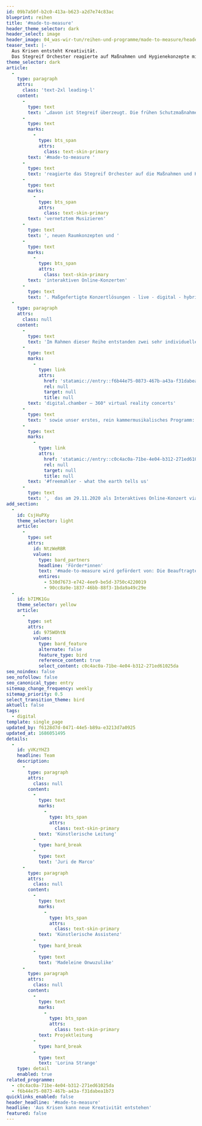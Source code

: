 ```yaml
---
id: 09b7a50f-b2c0-413a-b623-a2d7e74c83ac
blueprint: reihen
title: '#made-to-measure'
header_theme_selector: dark
header_select: image
header_image: 04_was-wir-tun/reihen-und-programme/made-to-measure/header_made-to-measure_(c)-matthias-heuermann-8.jpg
teaser_text: |-
  Aus Krisen entsteht Kreativität.
  Das Stegreif Orchester reagierte auf Maßnahmen und Hygienekonzepte mit innovativem, vernetztem Musizieren, neuen Raumkonzepten und interaktiven Online-Konzerten.
theme_selector: dark
article:
  -
    type: paragraph
    attrs:
      class: 'text-2xl leading-l'
    content:
      -
        type: text
        text: '…davon ist Stegreif überzeugt. Die frühen Schutzmaßnahmen zur Bekämpfung der Coronapandemie stellten dabei die gesamte Kulturbranche vor eine große Herausforderung. Mit der Reihe '
      -
        type: text
        marks:
          -
            type: bts_span
            attrs:
              class: text-skin-primary
        text: '#made-to-measure '
      -
        type: text
        text: 'reagierte das Stegreif Orchester auf die Maßnahmen und Hygienekonzepte mit innovativem, '
      -
        type: text
        marks:
          -
            type: bts_span
            attrs:
              class: text-skin-primary
        text: 'vernetztem Musizieren'
      -
        type: text
        text: ', neuen Raumkonzepten und '
      -
        type: text
        marks:
          -
            type: bts_span
            attrs:
              class: text-skin-primary
        text: 'interaktiven Online-Konzerten'
      -
        type: text
        text: '. Maßgefertigte Konzertlösungen - live - digital - hybrid.'
  -
    type: paragraph
    attrs:
      class: null
    content:
      -
        type: text
        text: 'Im Rahmen dieser Reihe entstanden zwei sehr individuelle Live-Formate am 21.10.2020 im Konzerthaus Dortmund und am 01.11.2020 bei den Kasseler Musiktagen in der Dokumentahalle, im Dezember 2020 die Konzertreihe '
      -
        type: text
        marks:
          -
            type: link
            attrs:
              href: 'statamic://entry::f6b44e75-0873-467b-a43a-f31dabea1b73'
              rel: null
              target: null
              title: null
        text: 'digital.chamber – 360° virtual reality concerts'
      -
        type: text
        text: ' sowie unser erstes, rein kammermusikalisches Programm: '
      -
        type: text
        marks:
          -
            type: link
            attrs:
              href: 'statamic://entry::c0c4ac0a-71be-4e04-b312-271ed61025da'
              rel: null
              target: null
              title: null
        text: '#freemahler - what the earth tells us'
      -
        type: text
        text: ',  das am 29.11.2020 als Interaktives Online-Konzert via Zoom uraufgeführt wurde.'
add_section:
  -
    id: CsjHuPXy
    theme_selector: light
    article:
      -
        type: set
        attrs:
          id: NtzWeRBR
          values:
            type: bard_partners
            headline: 'Förder*innen'
            text: '#made-to-measure wird gefördert von: Die Beauftragte der Regierung für Kultur und Medien und NEUSTART Kultur.'
            entires:
              - 530d7673-e742-4ee9-be5d-3750c4220019
              - 90cc8a9e-1837-46bb-88f3-1bda9a49c29e
  -
    id: b7IMK1Gu
    theme_selector: yellow
    article:
      -
        type: set
        attrs:
          id: 975WOhtN
          values:
            type: bard_feature
            alternate: false
            feature_type: bird
            reference_content: true
            select_content: c0c4ac0a-71be-4e04-b312-271ed61025da
seo_noindex: false
seo_nofollow: false
seo_canonical_type: entry
sitemap_change_frequency: weekly
sitemap_priority: 0.5
select_transition_theme: bird
aktuell: false
tags:
  - digital
template: single_page
updated_by: f6128d7d-0471-44e5-b89a-e3213d7a0925
updated_at: 1686051495
details:
  -
    id: yVKzYHZ3
    headline: Team
    description:
      -
        type: paragraph
        attrs:
          class: null
        content:
          -
            type: text
            marks:
              -
                type: bts_span
                attrs:
                  class: text-skin-primary
            text: 'Künstlerische Leitung'
          -
            type: hard_break
          -
            type: text
            text: 'Juri de Marco'
      -
        type: paragraph
        attrs:
          class: null
        content:
          -
            type: text
            marks:
              -
                type: bts_span
                attrs:
                  class: text-skin-primary
            text: 'Künstlerische Assistenz'
          -
            type: hard_break
          -
            type: text
            text: 'Madeleine Onwuzulike'
      -
        type: paragraph
        attrs:
          class: null
        content:
          -
            type: text
            marks:
              -
                type: bts_span
                attrs:
                  class: text-skin-primary
            text: Projektleitung
          -
            type: hard_break
          -
            type: text
            text: 'Lorina Strange'
    type: detail
    enabled: true
related_programme:
  - c0c4ac0a-71be-4e04-b312-271ed61025da
  - f6b44e75-0873-467b-a43a-f31dabea1b73
quicklinks_enabled: false
header_headline: '#made-to-measure'
headline: 'Aus Krisen kann neue Kreativität entstehen'
featured: false
---
```

